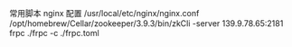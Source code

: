 常用脚本
nginx      配置    /usr/local/etc/nginx/nginx.conf
/opt/homebrew/Cellar/zookeeper/3.9.3/bin/zkCli -server 139.9.78.65:2181
frpc     ./frpc -c ./frpc.toml    
